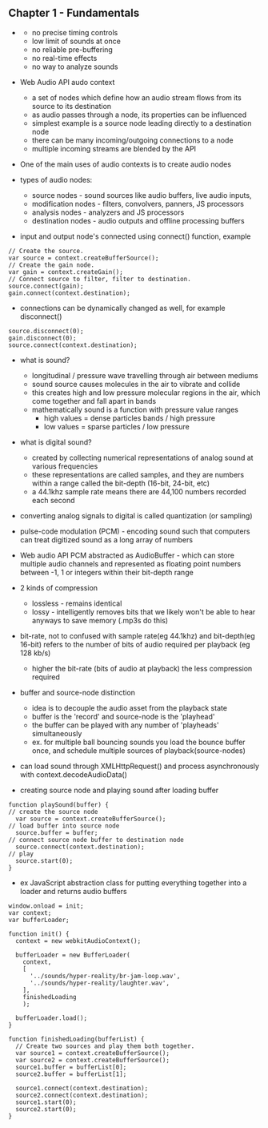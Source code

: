 ## Chapter 1 - Fundamentals

- <audio> tag = native support for all major browsers, but limitations:
	- no precise timing controls
	- low limit of sounds at once
	- no reliable pre-buffering
	- no real-time effects
	- no way to analyze sounds

- Web Audio API audo context
	- a set of nodes which define how an audio stream flows from its source to its destination
	- as audio passes through a node, its properties can be influenced
	- simplest example is a source node leading directly to a destination node
	- there can be many incoming/outgoing connections to a node
	- multiple incoming streams are blended by the API

- One of the main uses of audio contexts is to create audio nodes

- types of audio nodes:
	- source nodes - sound sources like audio buffers, live audio inputs, <audio> tags, oscillators, and JS processors
	- modification nodes - filters, convolvers, panners, JS processors
	- analysis nodes - analyzers and JS processors
	- destination nodes - audio outputs and offline processing buffers
	
- input and output node's connected using connect() function, example

```
// Create the source.
var source = context.createBufferSource();
// Create the gain node.
var gain = context.createGain();
// Connect source to filter, filter to destination.
source.connect(gain);
gain.connect(context.destination);
```

- connections can be dynamically changed as well, for example disconnect()

```
source.disconnect(0);
gain.disconnect(0);
source.connect(context.destination);
```

- what is sound?
	- longitudinal / pressure wave travelling through air between mediums
	- sound source causes molecules in the air to vibrate and collide
	- this creates high and low pressure molecular regions in the air, which come together and fall apart in bands
	- mathematically sound is a function with pressure value ranges 
		- high values = dense particles bands / high pressure
		- low values = sparse particles / low pressure

- what is digital sound?
	- created by collecting numerical representations of analog sound at various frequencies
	- these representations are called samples, and they are numbers within a range called the bit-depth (16-bit, 24-bit, etc)
	- a 44.1khz sample rate means there are 44,100 numbers recorded each second

- converting analog signals to digital is called quantization (or sampling)

- pulse-code modulation (PCM) - encoding sound such that computers can treat digitized sound as a long array of numbers

- Web audio API PCM abstracted as AudioBuffer - which can store multiple audio channels and represented as floating point numbers between -1, 1 or integers within their bit-depth range

- 2 kinds of compression
	- lossless - remains identical
	- lossy - intelligently removes bits that we likely won't be able to hear anyways to save memory (.mp3s do this)

- bit-rate, not to confused with sample rate(eg 44.1khz) and bit-depth(eg 16-bit) refers to the number of bits of audio required per playback (eg 128 kb/s)
	- higher the bit-rate (bits of audio at playback) the less compression required

- buffer and source-node distinction
	- idea is to decouple the audio asset from the playback state
	- buffer is the 'record' and source-node is the 'playhead'
	- the buffer can be played with any number of 'playheads' simultaneously
	- ex. for multiple ball bouncing sounds you load the bounce buffer once, and schedule multiple sources of playback(source-nodes)

- can load sound through XMLHttpRequest() and process asynchronously with context.decodeAudioData()

- creating source node and playing sound after loading buffer
	
```
function playSound(buffer) {
// create the source node
  var source = context.createBufferSource();
// load buffer into source node
  source.buffer = buffer;
// connect source node buffer to destination node
  source.connect(context.destination);
// play
  source.start(0);
}
```

- ex JavaScript abstraction class for putting everything together into a loader and returns audio buffers

```
window.onload = init;
var context;
var bufferLoader;

function init() {
  context = new webkitAudioContext();

  bufferLoader = new BufferLoader(
    context,
    [
      '../sounds/hyper-reality/br-jam-loop.wav',
      '../sounds/hyper-reality/laughter.wav',
    ],
    finishedLoading
    );

  bufferLoader.load();
}

function finishedLoading(bufferList) {
  // Create two sources and play them both together.
  var source1 = context.createBufferSource();
  var source2 = context.createBufferSource();
  source1.buffer = bufferList[0];
  source2.buffer = bufferList[1];

  source1.connect(context.destination);
  source2.connect(context.destination);
  source1.start(0);
  source2.start(0);
}
```

